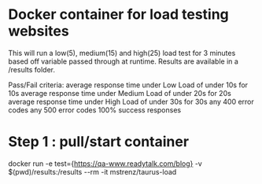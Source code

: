 # Docker container for load testing websites
This will run a low(5), medium(15) and high(25) load test for 3 minutes based off variable passed through at runtime.  Results are available in a /results folder.

Pass/Fail criteria:
average response time under Low Load of under 10s for 10s
average response time under Medium Load of under 20s for 20s
average response time under High Load of under 30s for 30s
any 400 error codes
any 500 error codes
100% success responses


# Step 1 : pull/start container
docker run -e test={https://qa-www.readytalk.com/blog} -v $(pwd)/results:/results --rm -it mstrenz/taurus-load

